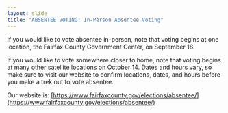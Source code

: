 ```yaml
---
layout: slide
title: "ABSENTEE VOTING: In-Person Absentee Voting"
---
```


If you would like to vote absentee in-person, note that voting begins at one location, the Fairfax County Government Center, on September 18.

If you would like to vote somewhere closer to home, note that voting begins at many other satellite locations on October 14. Dates and hours vary, so make sure to visit our website to confirm locations, dates, and hours before you make a trek out to vote absentee.

Our website is: [https://www.fairfaxcounty.gov/elections/absentee/](https://www.fairfaxcounty.gov/elections/absentee/)
